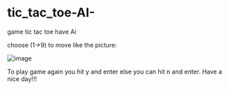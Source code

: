 # tic_tac_toe-AI-
game tic tac toe have Ai

choose (1->9) to move like the picture:


![image](https://user-images.githubusercontent.com/94812634/183094490-6cce5b7b-0d80-4047-a220-95eca0d2e6a8.png)



To play game again you hit y and enter else you can hit n and enter.
Have a nice day!!!
